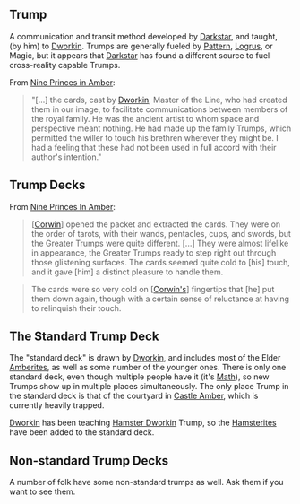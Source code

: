 ## Trump

A communication and transit method developed by [Darkstar](DarkStar), and taught, (by him) to [Dworkin](DworkinOfAmber).  Trumps are generally fueled by [Pattern](PrimalPattern), [Logrus](TheLogrus), or Magic, but it appears that [Darkstar](DarkStar) has found a different source to fuel cross-reality capable Trumps.

From <u>Nine Princes in Amber</u>:

> "[...] the cards, cast by [Dworkin](DworkinOfAmber), Master of the Line, who had created them in our image, to facilitate communications between members of the royal family. He was the ancient artist to whom space and perspective meant nothing. He had made up the family Trumps, which permitted the willer to touch his brethren wherever they might be. I had a feeling that these had not been used in full accord with their author's intention."

## Trump Decks

From <u>Nine Princes In Amber</u>:

> [[Corwin](CorwinOfOberon)] opened the packet and extracted the cards.  They were on the order of tarots, with their wands, pentacles, cups, and swords, but the Greater Trumps were quite different. [...] They were almost lifelike in appearance, the Greater Trumps ready to step right out through those glistening surfaces. The cards seemed quite cold to [his] touch, and it gave [him] a distinct pleasure to handle them.

> The cards were so very cold on [[Corwin's](CorwinOfOberon)] fingertips that [he] put them down again, though with a certain sense of reluctance at having to relinquish their touch.

## The Standard Trump Deck

The "standard deck" is drawn by [Dworkin](DworkinOfAmber), and includes most of the Elder [Amberites](WhoIsWhereAmberites), as well as some number of the younger ones. There is only one standard deck, even though multiple people have it (it's [Math](ChaosGuilds#mathematicians)), so new Trumps show up in multiple places simultaneously. The only place Trump in the standard deck is that of the courtyard in [Castle Amber](KolvirPromontory#castleamber), which is currently heavily trapped.

[Dworkin](DworkinOfAmber) has been teaching [Hamster Dworkin](WhoIsWhereHamsterites#dworkin) Trump, so the [Hamsterites](WhoIsWhereHamsterites) have been added to the standard deck.

## Non-standard Trump Decks

A number of folk have some non-standard trumps as well.  Ask them if you want to see them.
